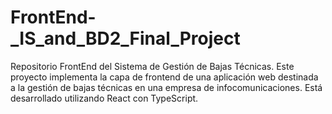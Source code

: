 # FrontEnd-_IS_and_BD2_Final_Project
Repositorio FrontEnd del Sistema de Gestión de Bajas Técnicas. Este proyecto implementa la capa de frontend de una aplicación web destinada a la gestión de bajas técnicas en una empresa de infocomunicaciones. Está desarrollado utilizando React con TypeScript.
